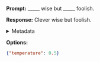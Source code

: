 **Prompt:**
_____ wise but _____ foolish.

**Response:**
Clever wise but foolish.

<details><summary>Metadata</summary>

- Duration: 564 ms
- Datetime: 2023-09-02T22:21:09.831740
- Model: gpt-3.5-turbo-0613

</details>

**Options:**
```json
{"temperature": 0.5}
```

